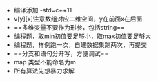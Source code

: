 - 编译添加 -std=c++11
- v[y\][x\]注意数组对应二维空间，y在前面x在后面
- ==多维变量不要作为形参，包括string==
- 编程题，取min初值要足够小，取max初值要足够大
- 编程题，样例跑一次，自建数据集跑两次，再提交
- ==分支和语句分开写，方便调试==
- map 类型不能命名为m
- 所有算法先想暴力求解
